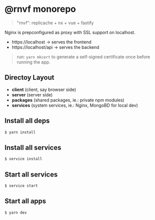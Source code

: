 # @rnvf monorepo

> "rnvf": replicache + nx + vue + fastify 

Nginx is prepconfigured as proxy with SSL support on localhost.

- https://localhost -> serves the frontend
- https://localhost/api -> serves the backend

> run: `yarn mkcert` to generate a self-signed certificate once before running the app.

## Directoy Layout

- **client** (client, say browser side)
- **server** (server side)
- **packages** (shared packages, ie.: private npm modules)
- **services** (system services, ie.: Nginx, MongoBD for local dev)

## Install all deps

```bash
$ yarn install
```

## Install all services

```bash
$ service install
```

## Start all services

```bash
$ service start
```

## Start all apps

```bash
$ yarn dev
```